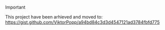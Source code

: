 >[!IMPORTANT]
>This project have been arhieved and moved to: <br> https://gist.github.com/ViktorPopp/a94bd84c3d3d4547121ad3784fbfd775
